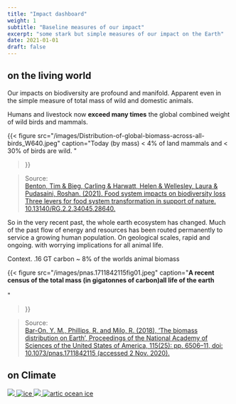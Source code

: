 ```yaml
---
title: "Impact dashboard"
weight: 1
subtitle: "Baseline measures of our impact"
excerpt: "some stark but simple measures of our impact on the Earth"
date: 2021-01-01
draft: false
---
```


##  on the living world
Our impacts on biodiversity are profound and manifold. Apparent even in the simple measure of total mass of wild and domestic animals.

Humans and livestock now **exceed many times** the global combined weight of wild birds and mammals. 



 
{{< figure src="/images/Distribution-of-global-biomass-across-all-birds_W640.jpeg" caption="Today (by mass) < 4% of land mammals  and < 30% of birds are  wild. "
 
>}}
 
 
 
>Source:<br><a href="https://www.researchgate.net/publication/349004735_Food_system_impacts_on_biodiversity_loss_Three_levers_for_food_system_transformation_in_support_of_nature"> Benton, Tim & Bieg, Carling & Harwatt, Helen & Wellesley, Laura & Pudasaini, Roshan. (2021). Food system impacts on biodiversity loss Three levers for food system transformation in support of nature. 10.13140/RG.2.2.34045.28640.  </a>


So in the very recent past, the whole earth ecosystem has changed. Much of the past flow of energy and resources has  been routed permanently to service a growing human population.  On geological scales, rapid and ongoing.  with worrying implications for all animal life. 

Context. .16 GT carbon  ~ 8% of the worlds animal biomass

{{< figure src="/images/pnas.1711842115fig01.jpeg"
 caption="**A recent census of the total mass (in gigatonnes of carbon)all life of the earth**<br><br> "
>}}

 
>Source:<br> <a href="https://www.pnas.org/doi/10.1073/pnas.1711842115"> Bar-On, Y. M., Phillips, R. and Milo, R. (2018), ‘The biomass distribution on Earth’, Proceedings of the National Academy of Sciences of the United States of America, 115(25): pp. 6506–11, doi: 10.1073/pnas.1711842115 (accessed 2 Nov. 2020). </a>
 
##   on Climate
  
   
<a href="https://www.co2.earth/"  >
    <img src="https://assets.show.earth/widget-co2/rio-0092.png"  class="fr"</a>
 
<a href="https://keelingcurve.ucsd.edu"> 
<img src="https://scripps.ucsd.edu/bluemoon/co2_400/co2_800k_zoom.png" alt="ice"> </a>

<a href="https://nsidc.org/arcticseaicenews/"> 
    <img src="https://nsidc.org/data/seaice_index/images/daily_images/N_iqr_timeseries.png" x> </a>
    
  <a href="https://nsidc.org/arcticseaicenews/"> 
    <img src="https://nsidc.org/arcticseaicenews/files/1999/05/Figure3.png" alt="artic ocean ice"> </a>
 
    
 